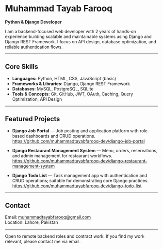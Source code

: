 # Muhammad Tayab Farooq

**Python & Django Developer**

I am a backend-focused web developer with 2 years of hands-on experience building scalable and maintainable systems using Django and Django REST Framework. I focus on API design, database optimization, and reliable authentication flows.

---

## Core Skills
- **Languages:** Python, HTML, CSS, JavaScript (basic)  
- **Frameworks & Libraries:** Django, Django REST Framework  
- **Databases:** MySQL, PostgreSQL, SQLite  
- **Tools & Concepts:** Git, GitHub, JWT, OAuth, Caching, Query Optimization, API Design

---

## Featured Projects
- **Django Job Portal** — Job posting and application platform with role-based dashboards and CRUD operations.  
  https://github.com/muhammadtayabfarooq-dev/django-job-portal

- **Django Restaurant Management System** — Menu, orders, reservations, and admin management for restaurant workflows.  
  https://github.com/muhammadtayabfarooq-dev/django-restaurant-management-system

- **Django Todo List** — Task management app with authentication and CRUD operations; suitable for demonstrating core Django practices.  
  https://github.com/muhammadtayabfarooq-dev/django-todo-list

---

## Contact
Email: muhammadtayabfarooq@gmail.com  
Location: Lahore, Pakistan

---

Open to remote backend roles and contract work. If you find my work relevant, please contact me via email.
